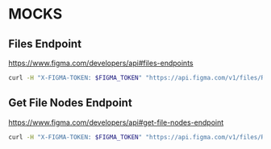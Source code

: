 # MOCKS

## Files Endpoint

https://www.figma.com/developers/api#files-endpoints

```sh
curl -H "X-FIGMA-TOKEN: $FIGMA_TOKEN" "https://api.figma.com/v1/files/RSzpKJcnb6uBRQ3rOfLIyUs5" > ./packages/core/src/lib/_mocks_/figma.files.json
```

## Get File Nodes Endpoint

https://www.figma.com/developers/api#get-file-nodes-endpoint

```sh
curl -H "X-FIGMA-TOKEN: $FIGMA_TOKEN" "https://api.figma.com/v1/files/RSzpKJcnb6uBRQ3rOfLIyUs5/nodes?ids=121:10,121:12,121:16,121:17,121:18,122:14,122:16,122:18,124:8,124:18,296:7,330:1,336:5,339:0,339:1,339:2,339:3,339:5,339:7,341:2,376:2,376:9,376:13,376:15,254:1,254:2,254:3" > ./packages/core/src/lib/_mocks_/figma.fileNodes.json
```

